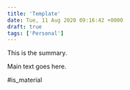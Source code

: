 ```yaml
---
title: 'Template'
date: Tue, 11 Aug 2020 09:16:42 +0000
draft: true
tags: ['Personal']
---
```


This is the summary.

<!--more-->

Main text goes here.

#is_material